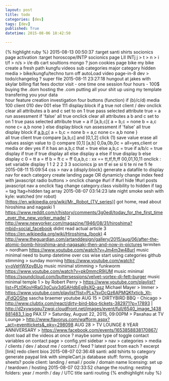 ```yaml
---
layout: post
title: todo
categories: [dev]
tags: [dev]
published: True
datetime: 2015-08-06 18:42:50

---
```

{% highlight ruby %}
2015-08-13 00:50:37
	:target
		santi shirts
	socionics page
		activation
	:target
		horoscope/INTP
	socionics page
		LII INTj
			j > t > n > i
				t/f > n/s > i/e
	db cart soultions
		mongo
		? json cookies
	page
		bike
			my bike
			create a fresh path
		kungfu
			videos
	sub categories
		major category hidden
			media > bike/kungfu/techno
	turn off autoLoad video
	page-in-8
		dev > todo/changelog 
			? super file
2015-08-11 23:27:18
	hungout at jakes with skylar
	billing
		flat fees
			doctor visit - one time one session four hours - 100$
			buying the .dom
			hosting the .com
			putting all your shit up
			using my template
			transfering you your data				
		hour
			feature 
				creation
				investigation
	four buttons (function)
		if (b)/c/d)
			media 100
			client 010
			dev 001
			else
				111
					display:block
			if [a](media) true
				not client / dev
			onclick
				clear all attributes
					a b and c set to on 1 true
				pass selected attribute
					true = a
				run assessment
				if 'false'
					all true
			onclick
				clear all attributes
					a b and c set to on 1 true
				pass selected attribute
					true = a
					if [a,b,c]{
						a = b,c = none
						b = a,c none
						c= a,b none
					}
					else
						display:block
				run assessment
				if 'false'
					all true
				display block
					if [a,b,c](none){
						a = b,c = none
						b = a,c none
						c= a,b none
					}	
					all true
					client true
					compare [a,b,c] and [0,1,2]
					click (1)
						save value
						erase all values
						assign value to ()
					compare [0,1] [a,b]
						0,0a,0b,0c = all=yes,client or media or dev yes
						if it has an a,b,c
							that = true
						else
							a,b,c = true
						if a/b/c = true
							display
						if true
							if true	
						 		display all
						  else
						  	display a
						else
							if true
								display b
							else
								display c
						0 = tt
						a = tf
						b = ft
						c = ff
						0,a,b,c : xx == tt,tf,ft,ff 00,01,10,11
						onclick : set variable
						display
		1
		1
		2
		2
		2
		3
		3
	socionics
		jp
		sn
		tf
		ei
			se si ti te ni ne fi fe
2015-08-11 15:09:54
	css > nav a {disply:block}
	generate a datafile to display nav
		for each category create landing page
	OR dynamicly change index feed with javascript
		radio buttons > onclick
			change #url
			if #url
				hide !#url posts
	javascript
		nav a onclick !tag
			change category.class visibility to hidden
		if tag = tag !tag=hidden
		tag array
2015-08-07 03:14:23
	late night smoke sesh with kyle: watched (mr robot)[https://en.wikipedia.org/wiki/Mr._Robot_(TV_series)]
		got home, read about hiroshima and nagaski
			1	https://www.reddit.com/r/history/comments/3g0edl/today_for_the_first_time_ever_the_new_yorker_made/
			2	http://www.newyorker.com/magazine/1946/08/31/hiroshima?mbid=social_facebook
					didnt read actual article
			3	https://en.wikipedia.org/wiki/Hiroshima_(book)
			4	http://www.theguardian.com/artanddesign/gallery/2015/aug/06/after-the-atomic-bomb-hiroshima-and-nagasaki-then-and-now-in-pictures
		termiten > nordham https://www.youtube.com/watch?v=Jm4m3w48urI	music minimal
			need to bump datetime over css wise
				start using categories
					github
		stimming > sunday morning	https://www.youtube.com/watch?v=oVeHWXpyBUo music minimal
		stimming > funkworm	https://www.youtube.com/watch?v=pk0mmcR9jUM	music minimal
		https://soundcloud.com/buttersessions/velvet-vortex-dj-fett-burger music minimal
		temple 1 > by Robert Perry > https://www.youtube.com/playlist?list=PLt0KovHRaG3gCuiv3dGAHdbEg9sXQ-asz
		Michael Mayer > Immer > https://www.youtube.com/playlist?list=PLs7svDcQz6APMQKfxticb_Xt-JFdQOShe
		sascha braemer youtube
			AUG 15 > DIRTYBIRD BBQ - Chicago > http://www.clubtix.com/react/dirty-bird-bbq-tickets-382971?p=17893	| http://d2xywsgqu7zwqi.cloudfront.net/images/event/full/6540_image_1438881483_1.jpg
			PAX.17 > Saturday, August 22, 2015, 09:00PM > Paxahau at TV Lounge > http://www.flavorus.com/wafform.aspx?_act=eventtickets&_pky=298098
			AUG 28 > TV LOUNGE 8 YEAR ANNIVERSARY > https://www.facebook.com/events/1653858838170867/
	dont load all the videos at once ? maybe some type of toggle
		contact variables on contact page > config.yml
			sidebar > nav > categories > media / clients / dev / about me / contact / feed ? latest post from each ? excerpt [link]
				redo client bios
2015-08-07 02:36:48
	santi: add tshirts to category
		generate paypal link with simpleCart.js
			database stuff: forms, google sheets? poole
				client: landing / email / poole / domain name
					licensing: set up / teardown / hosting
2015-08-07 02:33:52
	change the routing: nesting folders: year / month / day / UTC title
		santi routing
{% endhighlight ruby %}



